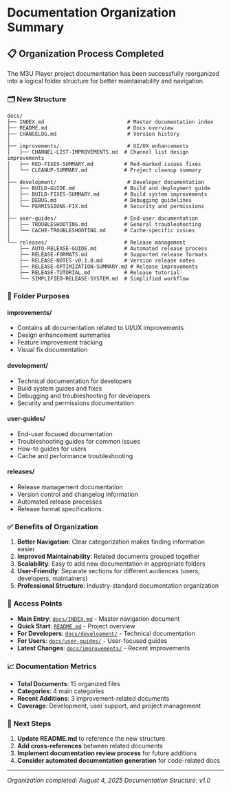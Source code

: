 # Documentation Organization Summary

## 📋 **Organization Process Completed**

The M3U Player project documentation has been successfully reorganized into a logical folder structure for better maintainability and navigation.

### 🗂️ **New Structure**

```
docs/
├── INDEX.md                           # Master documentation index
├── README.md                          # Docs overview
├── CHANGELOG.md                       # Version history
│
├── improvements/                      # UI/UX enhancements
│   ├── CHANNEL-LIST-IMPROVEMENTS.md  # Channel list design improvements
│   ├── RED-FIXES-SUMMARY.md          # Red-marked issues fixes
│   └── CLEANUP-SUMMARY.md            # Project cleanup summary
│
├── development/                       # Developer documentation
│   ├── BUILD-GUIDE.md                # Build and deployment guide
│   ├── BUILD-FIXES-SUMMARY.md        # Build system improvements
│   ├── DEBUG.md                      # Debugging guidelines
│   └── PERMISSIONS-FIX.md            # Security and permissions
│
├── user-guides/                      # End-user documentation
│   ├── TROUBLESHOOTING.md            # General troubleshooting
│   └── CACHE-TROUBLESHOOTING.md      # Cache-specific issues
│
└── releases/                         # Release management
    ├── AUTO-RELEASE-GUIDE.md         # Automated release process
    ├── RELEASE-FORMATS.md            # Supported release formats
    ├── RELEASE-NOTES-v0.1.0.md       # Version release notes
    ├── RELEASE-OPTIMIZATION-SUMMARY.md # Release improvements
    ├── RELEASE-TUTORIAL.md           # Release tutorial
    └── SIMPLIFIED-RELEASE-SYSTEM.md  # Simplified workflow
```

### 📁 **Folder Purposes**

#### **improvements/**
- Contains all documentation related to UI/UX improvements
- Design enhancement summaries
- Feature improvement tracking
- Visual fix documentation

#### **development/**
- Technical documentation for developers
- Build system guides and fixes
- Debugging and troubleshooting for developers
- Security and permissions documentation

#### **user-guides/**
- End-user focused documentation
- Troubleshooting guides for common issues
- How-to guides for users
- Cache and performance troubleshooting

#### **releases/**
- Release management documentation
- Version control and changelog information
- Automated release processes
- Release format specifications

### ✅ **Benefits of Organization**

1. **Better Navigation**: Clear categorization makes finding information easier
2. **Improved Maintainability**: Related documents grouped together
3. **Scalability**: Easy to add new documentation in appropriate folders
4. **User-Friendly**: Separate sections for different audiences (users, developers, maintainers)
5. **Professional Structure**: Industry-standard documentation organization

### 🔗 **Access Points**

- **Main Entry**: [`docs/INDEX.md`](INDEX.md) - Master navigation document
- **Quick Start**: [`README.md`](../README.md) - Project overview
- **For Developers**: [`docs/development/`](development/) - Technical documentation
- **For Users**: [`docs/user-guides/`](user-guides/) - User-focused guides
- **Latest Changes**: [`docs/improvements/`](improvements/) - Recent improvements

### 📈 **Documentation Metrics**

- **Total Documents**: 15 organized files
- **Categories**: 4 main categories
- **Recent Additions**: 3 improvement-related documents
- **Coverage**: Development, user support, and project management

### 🎯 **Next Steps**

1. **Update README.md** to reference the new structure
2. **Add cross-references** between related documents
3. **Implement documentation review process** for future additions
4. **Consider automated documentation generation** for code-related docs

---
*Organization completed: August 4, 2025*
*Documentation Structure: v1.0*

